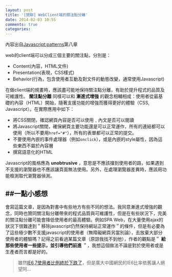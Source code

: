 ```yaml
---
layout: post
title: '[閒聊] WebClient端的關注點分離'
date: 2014-02-03 10:55
comments: true
categories: 
---
```

內容出自[Javascript:patterns](http://shop.oreilly.com/product/9780596806767.do)第八章

web的client端可以分成三個主要的關注點，分別是：
* Content(內容，HTML文件)
* Presentation(表現，CSS樣式)
* Behavior(行為，包含使用者互動及對文件的動態改變，通常使用Javascript)

在做client端的規畫時，應該盡可能地保持關注點分離，有助於提升程式的品質及可維護性。 **關注點分離** 同樣可以和 **漸進式增強** 的觀念相輔相成：使用者從最基礎的內容（HTML）開始，隨著支援功能的增強而獲得更好的體驗（CSS, Javascript）。在實際應用中如下：
* 將CSS關閉，確認網頁內容是否可以使用﹑內文是否可以閱讀
* 將Javascript關閉，確保網頁主要功能還是可以正常運作，所有的連結都可以使用（所以不要用`href="#"`），所有的表單都可以正常的提交。
* 不要使用內嵌的事件處理器（例如`onclick`），或是內嵌的style屬性，因為這些東西不屬於內容層
* 撰寫語意化的HTML

Javascript的風格應為 **unobtrusive** ，意思是不應該擋到使用者的路，如果遇到不支援的瀏覽器也不應該讓頁面無法使用。另外，在處理瀏覽器差異時，應該用功能檢測取代瀏覽器偵測。

##一點小感想
---
會寫這篇文章，是因為對書中有些地方有些不同的想法。我同意漸進式增強的觀念，同時也贊同關注點分離帶來的程式品質與可維護性，但是在有些狀況下，完美的關注點分離可能會降低使用者的最高體驗。例如SPA Web，在大量使用ajax的狀況下很難達到＂移除javascript仍然保持網站正常運作＂的條件，但是有必要為了這些極少數不支援javascript的使用者（無障礙網頁另當別論），去放棄大部分使用者的體驗嗎？記得之前看過某篇文章（原諒我找不到他），作者的觀點是＂ **給那些使用者一些提示，並引導他們前進** ＂，我想這個做法不論是對於使用者或是生產者而言都是好的。
> 雖然[IE6,7使用者比例終於下跌了](http://arstechnica.com/information-technology/2013/10/internet-explorer-6-usage-drops-below-5-percent-in-september/)，但是廣大中國網民的IE6比率依舊讓人絕望阿...